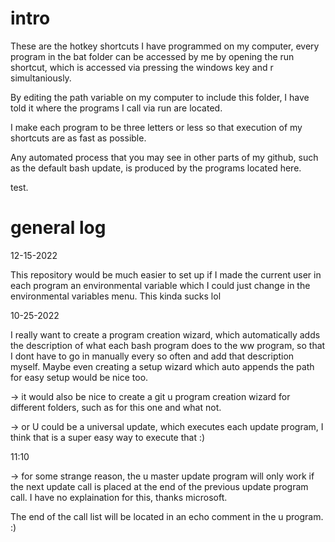 # intro

These are the hotkey shortcuts I have programmed on my computer, every program in the bat folder can be accessed by me
by opening the run shortcut, which is accessed via pressing the windows key and r simultaniously.

By editing the path variable on my computer to include this folder, I have told it where the programs I call via run
are located. 

I make each program to be three letters or less so that execution of my shortcuts are as fast as possible. 

Any automated process that you may see in other parts of my github, such as the default bash update, is produced by the 
programs located here. 

test. 



# general log


12-15-2022

This repository would be much easier to set up if I made the current user in each program an environmental variable
which I could just change in the environmental variables menu. This kinda sucks lol




10-25-2022



I really want to create a program creation wizard, which automatically adds the description of what each bash program
does to the ww program, so that I dont have to go in manually every so often and add that description myself. Maybe even 
creating a setup wizard which auto appends the path for easy setup would be nice too.



-> it would also be nice to create a git u program creation wizard for different folders, such as for this one and what not.


-> or U could be a universal update, which executes each update program, I think that is a super easy way to execute that :)



11:10


-> for some strange reason, the u master update program will only work if the next update call is placed at the 
end of the previous update program call. I have no explaination for this, thanks microsoft. 


The end of the call list will be located in an echo comment in the u program. :)







